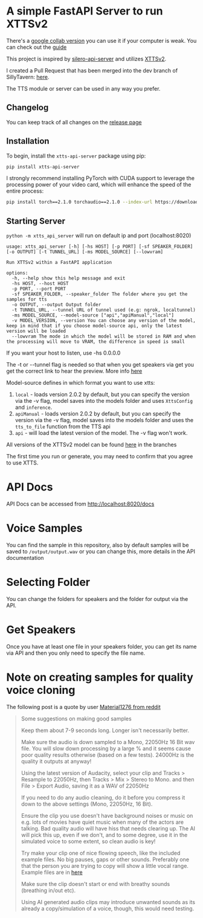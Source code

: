 # A simple FastAPI Server to run XTTSv2

There's a [google collab version](https://colab.research.google.com/drive/1b-X3q5miwYLVMuiH_T73odMO8cbtICEY?usp=sharing) you can use it if your computer is weak.
You can check out the [guide](https://rentry.org/xtts-api-server-colab-guide)

This project is inspired by [silero-api-server](https://github.com/ouoertheo/silero-api-server) and utilizes [XTTSv2](https://github.com/coqui-ai/TTS).

I created a Pull Request that has been merged into the dev branch of SillyTavern: [here](https://github.com/SillyTavern/SillyTavern/pull/1383).

The TTS module or server can be used in any way you prefer.

## Changelog

You can keep track of all changes on the [release page](https://github.com/daswer123/xtts-api-server/releases)

## Installation

To begin, install the `xtts-api-server` package using pip:

```bash
pip install xtts-api-server
```

I strongly recommend installing PyTorch with CUDA support to leverage the processing power of your video card, which will enhance the speed of the entire process:

```bash
pip install torch==2.1.0 torchaudio==2.1.0 --index-url https://download.pytorch.org/whl/cu118
```

## Starting Server

`python -m xtts_api_server` will run on default ip and port (localhost:8020)

```
usage: xtts_api_server [-h] [-hs HOST] [-p PORT] [-sf SPEAKER_FOLDER] [-o OUTPUT] [-t TUNNEL_URL] [-ms MODEL_SOURCE] [--lowvram]

Run XTTSv2 within a FastAPI application

options:
  -h, --help show this help message and exit
  -hs HOST, --host HOST
  -p PORT, --port PORT
  -sf SPEAKER_FOLDER, --speaker_folder The folder where you get the samples for tts
  -o OUTPUT, --output Output folder
  -t TUNNEL_URL, --tunnel URL of tunnel used (e.g: ngrok, localtunnel)
  -ms MODEL_SOURCE, --model-source ["api","apiManual","local"]
  -v MODEL_VERSION, --version You can choose any version of the model, keep in mind that if you choose model-source api, only the latest version will be loaded
  --lowvram The mode in which the model will be stored in RAM and when the processing will move to VRAM, the difference in speed is small
```

If you want your host to listen, use -hs 0.0.0.0

The -t or --tunnel flag is needed so that when you get speakers via get you get the correct link to hear the preview. More info [here](https://imgur.com/a/MvpFT59)

Model-source defines in which format you want to use xtts:

1. `local` - loads version 2.0.2 by default, but you can specify the version via the -v flag, model saves into the models folder and uses `XttsConfig` and `inference`.
2. `apiManual` - loads version 2.0.2 by default, but you can specify the version via the -v flag, model saves into the models folder and uses the `tts_to_file` function from the TTS api
3. `api` - will load the latest version of the model. The -v flag won't work.

All versions of the XTTSv2 model can be found [here](https://huggingface.co/coqui/XTTS-v2/tree/v2.0.2) in the branches

The first time you run or generate, you may need to confirm that you agree to use XTTS.

# API Docs

API Docs can be accessed from [http://localhost:8020/docs](http://localhost:8020/docs)

# Voice Samples

You can find the sample in this repository, also by default samples will be saved to `/output/output.wav` or you can change this, more details in the API documentation

# Selecting Folder

You can change the folders for speakers and the folder for output via the API.

# Get Speakers

Once you have at least one file in your speakers folder, you can get its name via API and then you only need to specify the file name.

# Note on creating samples for quality voice cloning

The following post is a quote by user [Material1276 from reddit](https://www.reddit.com/r/Oobabooga/comments/1807tsl/comment/ka5l8w9/?share_id=_5hh4KJTXrEOSP0hR0hCK&utm_content=2&utm_medium=android_app&utm_name=androidcss&utm_source=share&utm_term=1)

> Some suggestions on making good samples
>
> Keep them about 7-9 seconds long. Longer isn't necessarily better.
>
> Make sure the audio is down sampled to a Mono, 22050Hz 16 Bit wav file. You will slow down processing by a large % and it seems cause poor quality results otherwise (based on a few tests). 24000Hz is the quality it outputs at anyway!
>
> Using the latest version of Audacity, select your clip and Tracks > Resample to 22050Hz, then Tracks > Mix > Stereo to Mono. and then File > Export Audio, saving it as a WAV of 22050Hz
>
> If you need to do any audio cleaning, do it before you compress it down to the above settings (Mono, 22050Hz, 16 Bit).
>
> Ensure the clip you use doesn't have background noises or music on e.g. lots of movies have quiet music when many of the actors are talking. Bad quality audio will have hiss that needs clearing up. The AI will pick this up, even if we don't, and to some degree, use it in the simulated voice to some extent, so clean audio is key!
>
> Try make your clip one of nice flowing speech, like the included example files. No big pauses, gaps or other sounds. Preferably one that the person you are trying to copy will show a little vocal range. Example files are in [here](https://github.com/oobabooga/text-generation-webui/tree/main/extensions/coqui_tts/voices)
>
> Make sure the clip doesn't start or end with breathy sounds (breathing in/out etc).
>
> Using AI generated audio clips may introduce unwanted sounds as its already a copy/simulation of a voice, though, this would need testing.
